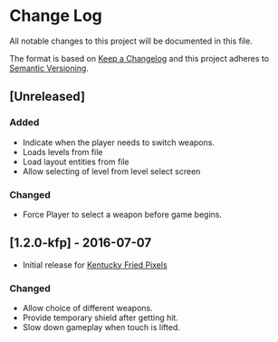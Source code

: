 # Change Log
All notable changes to this project will be documented in this file.

The format is based on [Keep a Changelog](http://keepachangelog.com/)
and this project adheres to [Semantic Versioning](http://semver.org/).

## [Unreleased]
### Added
- Indicate when the player needs to switch weapons.
- Loads levels from file
- Load layout entities from file
- Allow selecting of level from level select screen

### Changed
- Force Player to select a weapon before game begins.

## [1.2.0-kfp] - 2016-07-07
- Initial release for [Kentucky Fried Pixels](https://itch.io/b/122/kentucky-fried-pixels)

### Changed
- Allow choice of different weapons.
- Provide temporary shield after getting hit.
- Slow down gameplay when touch is lifted.
